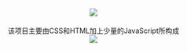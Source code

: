 <h1 align="center">
  <a href="https://cleever-chen.com/">
    <img src="https://readme-typing-svg.herokuapp.com?color=%2336BCF7&center=%E9%94%99%E8%AF%AF%E7%9A%84&vCenter=%E9%94%99%E8%AF%AF%E7%9A%84&lines=%E4%B8%80%E6%82%B2%E8%BF%99%E6%AC%A1%E6%9C%89%E5%BE%88%E8%AE%A4%E7%9C%9F%E5%97%B7;%E4%B8%BA%E4%BA%86%E5%89%8D%E7%AB%AF%E8%AF%BE%E8%AE%BE%E8%80%8C%E6%95%B4%E7%9A%84%E4%B8%80%E4%B8%AA%E7%AE%80%E5%8C%96%E7%89%88blog">
  </a>
</h1>
<center>该项目主要由CSS和HTML加上少量的JavaScript所构成</center>
























<div align="center" ><img order-radius="100px" src="https://cdn.jsdelivr.net/gh/JaikChen/JaikImage/loading.gif"></div>

<br>

